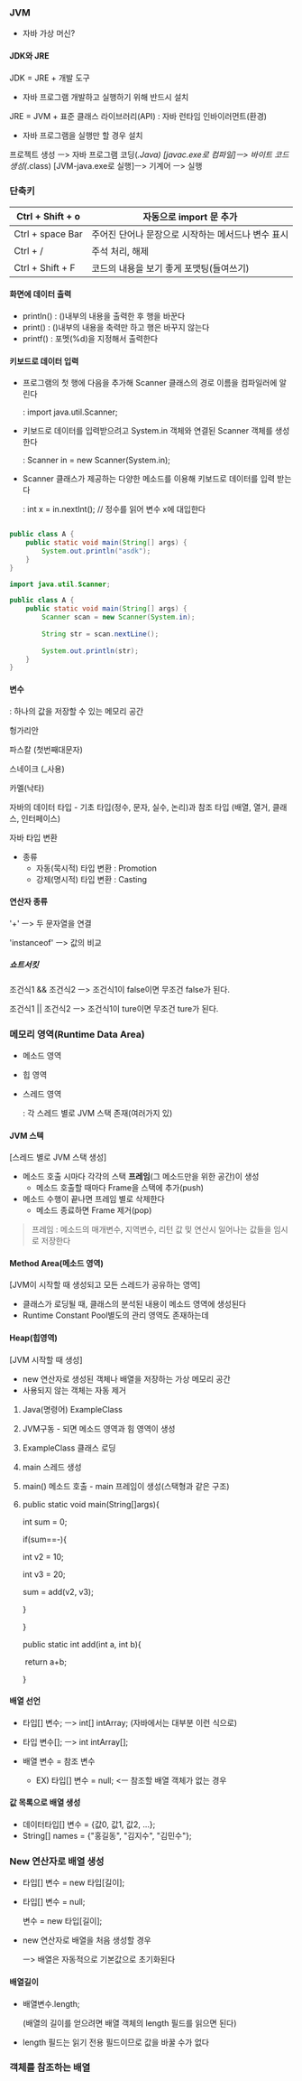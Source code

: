 ### JVM

- 자바 가상 머신?



#### JDK와 JRE

JDK = JRE + 개발 도구 

- 자바 프로그램 개발하고 실행하기 위해 반드시 설치

JRE = JVM  + 표준 클래스 라이브러리(API) : 자바 런타임 인바이러먼트(환경)

- 자바 프로그램을 실행만 할 경우 설치 



프로젝트 생성 ㅡ> 자바 프로그램 코딩(*.Java) [javac.exe로 컴파일]ㅡ> 바이트 코드 생성(*.class) [JVM-java.exe로 실행]ㅡ> 기계어 ㅡ> 실행



### 단축키

| Ctrl + Shift + o | 자동으로 import 문 추가                            |
| ---------------- | -------------------------------------------------- |
| Ctrl + space Bar | 주어진 단어나 문장으로 시작하는 메서드나 변수 표시 |
| Ctrl + /         | 주석 처리, 해제                                    |
| Ctrl + Shift + F | 코드의 내용을 보기 좋게 포맷팅(들여쓰기)           |



#### 화면에 데이터 출력

- printIn() : ()내부의 내용을 출력한 후 행을 바꾼다
- print() : ()내부의 내용을 축력만 하고 행은 바꾸지 않는다
- printf() : 포멧(%d)을 지정해서 출력한다



#### 키보드로 데이터 입력

- 프로그램의 첫 행에 다음을 추가해 Scanner 클래스의 경로 이름을 컴파일러에 알린다 

  : import java.util.Scanner;

- 키보드로 데이터를 입력받으려고  System.in 객체와 연결된 Scanner 객체를 생성한다

  : Scanner in = new Scanner(System.in);

- Scanner 클래스가 제공하는 다양한 메소드를 이용해 키보드로 데이터를 입력 받는다

  : int x = in.nextInt(); // 정수를 읽어 변수 x에 대입한다 





```java

public class A {
	public static void main(String[] args) {
		System.out.println("asdk");
	}
}

```

```java
import java.util.Scanner;

public class A {
	public static void main(String[] args) {
		Scanner scan = new Scanner(System.in);
		
		String str = scan.nextLine();
		
		System.out.println(str);
	}
}
```



#### 변수

: 하나의 값을 저장할 수 있는 메모리 공간



헝가리안

파스칼 (첫번째대문자)

스네이크 (_사용)

카멜(낙타)



자바의 데이터 타입 - 기초 타입(정수, 문자, 실수, 논리)과 참조 타입 (배열, 열거, 클래스, 인터페이스)



자바 타입 변환

- 종류
  - 자동(묵시적) 타입 변환 : Promotion
  - 강제(명시적) 타입 변환 : Casting



#### 연산자 종류

'+' ㅡ> 두 문자열을 연결

'instanceof' ㅡ> 값의 비교

##### 쇼트서킷

조건식1 && 조건식2  ㅡ> 조건식1이 false이면 무조건 false가 된다.

조건식1 || 조건식2  ㅡ>  조건식1이 ture이면 무조건 ture가 된다.



### 메모리 영역(Runtime Data Area)

* 메소드 영역

* 힙 영역

* 스레드 영역

  : 각 스레드 별로 JVM 스택 존재(여러가지 있)

  

#### JVM 스텍

[스레드 별로 JVM 스택 생성]

- 메소드 호출 시마다 각각의 스택 **프레임**(그 메소드만을 위한 공간)이 생성
  - 메소드 호출할 때마다 Frame을 스택에 추가(push)
- 메소드 수행이 끝나면 프레임 별로 삭제한다
  - 메소드 종료하면 Frame 제거(pop)

> 프레임 : 메소드의 매개변수, 지역변수, 리턴 값 밎 연산시 일어나는 값들을 임시로 저장한다



#### Method Area(메소드 영역)

[JVM이 시작할 때 생성되고 모든 스레드가 공유하는 영역]

* 클래스가 로딩될 때, 클래스의 분석된 내용이 메소드 영역에 생성된다
* Runtime Constant Pool별도의 관리 영역도 존재하는데 



#### Heap(힙영역)

[JVM 시작할 때 생성]

* new 연산자로 생성된 객체나 배열을 저장하는 가상 메모리 공간
* 사용되지 않는 객체는 자동 제거



1. Java(명령어) ExampleClass

2. JVM구동 -  되면 메소드 영역과 힘 영역이 생성

3. ExampleClass 클래스 로딩

4. main 스레드 생성

5. main() 메소드 호출 - main 프레임이 생성(스택형과 같은 구조)

6. public static void main(String[]args){

   int sum = 0;

   if(sum==-){

   int v2 = 10;

   int v3 = 20;

   sum = add(v2, v3);

   }

   }

   public static int add(int a, int b){

   ​	return a+b;

   }



#### 배열 선언

* 타입[] 변수; ㅡ> int[] intArray; (자바에서는 대부분 이런 식으로)
* 타입 변수[]; ㅡ> int intArray[];

* 배열 변수 = 참조 변수
  * EX) 타입[] 변수 = null; <ㅡ 참조할 배열 객체가 없는 경우 





#### 값 목록으로 배열 생성

* 데이터타입[] 변수 = {값0, 값1, 값2, ...};
* String[] names = {"홍길동", "김지수", "김민수"};



### New 연산자로 배열 생성

* 타입[] 변수 = new 타입[길이];

* 타입[] 변수 = null;

  변수 = new 타입[길이];

* new 연산자로 배열을 처음 생성할 경우

  ㅡ> 배열은 자동적으로 기본값으로 초기화된다



#### 배열길이

* 배열변수.length;

  (배열의 길이를 얻으려면 배열 객체의 length 필드를 읽으면 된다)

* length 필드는 읽기 전용 필드이므로 값을 바꿀 수가 없다



### 객체를 참조하는 배열







